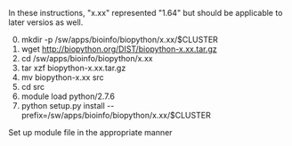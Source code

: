 In these instructions, "x.xx" represented "1.64" but should be applicable to later versios as well.

0. mkdir -p /sw/apps/bioinfo/biopython/x.xx/$CLUSTER
1. wget http://biopython.org/DIST/biopython-x.xx.tar.gz
2. cd /sw/apps/bioinfo/biopython/x.xx
3. tar xzf biopython-x.xx.tar.gz
4. mv biopython-x.xx src
5. cd src
6. module load python/2.7.6
7. python setup.py install --prefix=/sw/apps/bioinfo/biopython/x.xx/$CLUSTER

Set up module file in the appropriate manner
